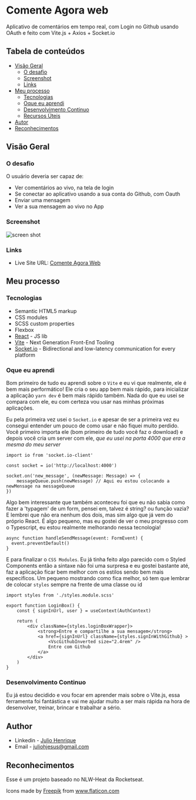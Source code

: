 # Comente Agora web

Aplicativo de comentários em tempo real, com Login no Github usando OAuth e feito com Vite.js + Axios + Socket.io

## Tabela de conteúdos

- [Visão Geral](#visao-geral)
  - [O desafio](#o-desafio)
  - [Screenshot](#screenshot)
  - [Links](#links)
- [Meu processo](#meu-processo)
  - [Tecnologias](#tecnologias)
  - [Oque eu aprendi](#oque-eu-aprendi)
  - [Desenvolvimento Continuo](#development-continuo)
  - [Recursos Úteis](#recursos-uteis)
- [Autor](#autor)
- [Reconhecimentos](#reconhecimentos)


## Visão Geral

### O desafio

O usuário deveria ser capaz de:

- Ver comentários ao vivo, na tela de login
- Se conectar ao aplicativo usando a sua conta do Github, com Oauth
- Enviar uma mensagem
- Ver a sua mensagem ao vivo no App

### Screenshot

![screen shot](./screenshot.jpg)

### Links

- Live Site URL: [Comente Agora Web](https://julio-henrique.github.io/comente-agora-web/)

## Meu processo

### Tecnologias

- Semantic HTML5 markup
- CSS modules
- SCSS custom properties
- Flexbox
- [React](https://reactjs.org/) - JS lib
- [Vite](https://vitejs.dev/) - Next Generation Front-End Tooling
- [Socket.io](https://socket.io/) - Bidirectional and low-latency communication for every platform

### Oque eu aprendi

Bom primeiro de tudo eu aprendi sobre o `Vite` e eu vi que realmente, ele é bem mais performático!
Ele cria o seu app bem mais rápido, para inicializar a aplicação `yarn dev` é bem mais rápido também.
Nada do que eu usei se compara com ele, eu com certeza vou usar nas minhas próximas aplicações.

Eu pela primeira vez usei o `Socket.io` e apesar de ser a primeira vez eu consegui entender um pouco de como usar e não fiquei muito perdido.
Você primeiro importa ele (bom primeiro de tudo você faz o download) e depois você cria um server com ele, *que eu usei na porta 4000 que era a mesma do meu server*
```tsx
import io from 'socket.io-client'

const socket = io('http://localhost:4000')

socket.on('new_message', (newMessage: Message) => {
    messageQueue.push(newMessage) // Aqui eu estou colocando a newMensage na messageQueue 
})
```

Algo bem interessante que também aconteceu foi que eu não sabia como fazer a 'typagem' de um form, pensei em, talvez é string? ou função vazia? E lembrei que não era nenhum dos dois, mas sim algo que já vem do próprio React.
É algo pequeno, mas eu gostei de ver o meu progresso com o Typescript, eu estou realmente melhorando nessa tecnologia!
```tsx
async function handleSendMessage(event: FormEvent) {
  event.preventDefault()
}
```


E para finalizar o `CSS Modules`. Eu já tinha feito algo parecido com o Styled Components então a sintaxe não foi uma surpresa e eu gostei bastante até, faz a aplicação ficar bem melhor com os estilos sendo bem mais especificos.
Um pequeno mostrando como fica melhor, só tem que lembrar de colocar `styles` sempre na frente de uma classe ou id
```tsx
import styles from './styles.module.scss'

export function LoginBox() {
    const { signInUrl, user } = useContext(AuthContext)

    return (
        <div className={styles.loginBoxWrapper}>
            <strong>Entre e compartilhe a sua mensagem</strong>
            <a href={signInUrl} className={styles.signInWithGithub} >
                <VscGithubInverted size="2.4rem" />
                Entre com Github
            </a>
        </div>
    )
}
```

### Desenvolvimento Continuo

Eu já estou decidido e vou focar em aprender mais sobre o Vite.js, essa ferramenta foi fantástica e vai me ajudar muito a ser mais rápida na hora de desenvolver, treinar, brincar e trabalhar a sério.

## Author

- Linkedin - [Julio Henrique](https://www.linkedin.com/in/julio-h/)
- Email - juliohjesus@gmail.com

## Reconhecimentos

Esse é um projeto baseado no NLW-Heat da Rocketseat.

<div>Icons made by <a href="https://www.freepik.com" title="Freepik">Freepik</a> from <a href="https://www.flaticon.com/" title="Flaticon">www.flaticon.com</a></div>
